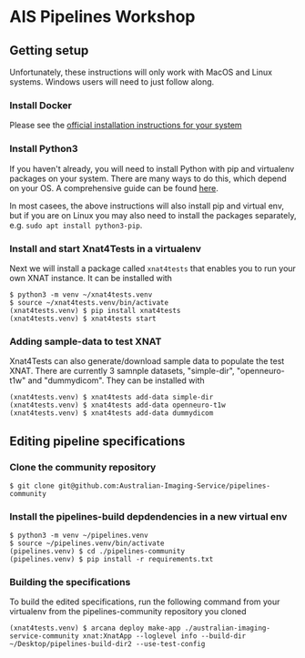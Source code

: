 # AIS Pipelines Workshop

## Getting setup

Unfortunately, these instructions will only work with MacOS and Linux systems. Windows
users will need to just follow along.

### Install Docker 

Please see the [official installation instructions for your system](https://docs.docker.com/get-docker/)

### Install Python3

If you haven't already, you will need to install Python with pip and virtualenv packages
on your system. There are many
ways to do this, which depend on your OS. A comprehensive guide can be found
[here](https://realpython.com/installing-python/).

In most casees, the above instructions will also install pip and virtual env, but if you
are on Linux you may also need to install the packages separately, e.g. `sudo apt install python3-pip`.


### Install and start Xnat4Tests in a virtualenv

Next we will install a package called `xnat4tests` that enables you to run your own
XNAT instance. It can be installed with

```
$ python3 -m venv ~/xnat4tests.venv
$ source ~/xnat4tests.venv/bin/activate
(xnat4tests.venv) $ pip install xnat4tests
(xnat4tests.venv) $ xnat4tests start
```

### Adding sample-data to test XNAT

Xnat4Tests can also generate/download sample data to populate the test XNAT. There are currently 3 samnple datasets, "simple-dir", "openneuro-t1w" and "dummydicom". They can be installed with

```
(xnat4tests.venv) $ xnat4tests add-data simple-dir
(xnat4tests.venv) $ xnat4tests add-data openneuro-t1w
(xnat4tests.venv) $ xnat4tests add-data dummydicom
```


## Editing pipeline specifications

### Clone the community repository

```
$ git clone git@github.com:Australian-Imaging-Service/pipelines-community
```

### Install the pipelines-build depdendencies in a new virtual env

```
$ python3 -m venv ~/pipelines.venv
$ source ~/pipelines.venv/bin/activate
(pipelines.venv) $ cd ./pipelines-community
(pipelines.venv) $ pip install -r requirements.txt
```


### Building the specifications

To build the edited specifications, run the following command from your virtualenv from
the pipelines-community repository you cloned

```
(xnat4tests.venv) $ arcana deploy make-app ./australian-imaging-service-community xnat:XnatApp --loglevel info --build-dir ~/Desktop/pipelines-build-dir2 --use-test-config
```
